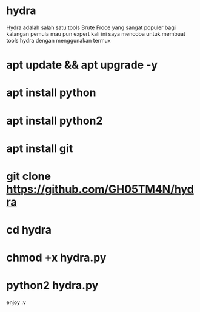 # hydra

Hydra adalah salah satu tools Brute Froce yang sangat populer bagi kalangan pemula mau pun expert 
kali ini saya mencoba untuk membuat tools hydra dengan menggunakan termux 

# apt update && apt upgrade -y
# apt install python
# apt install python2 
# apt install git
# git clone https://github.com/GH05TM4N/hydra
# cd hydra
# chmod +x hydra.py
# python2 hydra.py


enjoy :v
